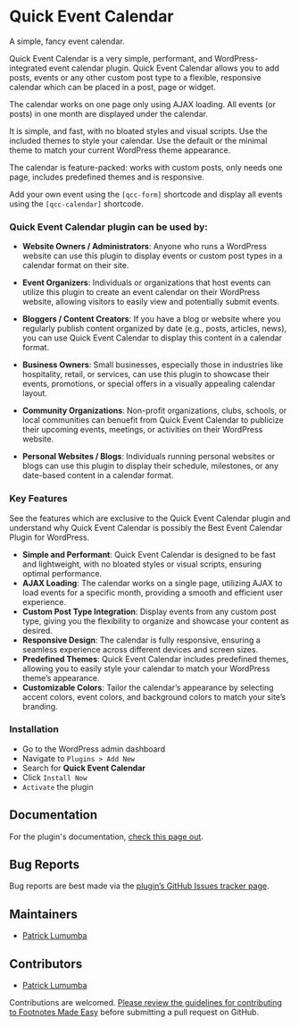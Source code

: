 # Quick Event Calendar

A simple, fancy event calendar.

Quick Event Calendar is a very simple, performant, and WordPress-integrated event calendar plugin. Quick Event Calendar allows you to add posts, events or any other custom post type to a flexible, responsive calendar which can be placed in a post, page or widget.

The calendar works on one page only using AJAX loading. All events (or posts) in one month are displayed under the calendar.

It is simple, and fast, with no bloated styles and visual scripts. Use the included themes to style your calendar. Use the default or the minimal theme to match your current WordPress theme appearance.

The calendar is feature-packed: works with custom posts, only needs one page, includes predefined themes and is responsive.

Add your own event using the `[qcc-form]` shortcode and display all events using the `[qcc-calendar]` shortcode.

### Quick Event Calendar plugin can be used by:

* **Website Owners / Administrators**: Anyone who runs a WordPress website can use this plugin to display events or custom post types in a calendar format on their site.

* **Event Organizers**: Individuals or organizations that host events can utilize this plugin to create an event calendar on their WordPress website, allowing visitors to easily view and potentially submit events.

* **Bloggers / Content Creators**: If you have a blog or website where you regularly publish content organized by date (e.g., posts, articles, news), you can use Quick Event Calendar to display this content in a calendar format.

* **Business Owners**: Small businesses, especially those in industries like hospitality, retail, or services, can use this plugin to showcase their events, promotions, or special offers in a visually appealing calendar layout.

* **Community Organizations**: Non-profit organizations, clubs, schools, or local communities can benuefit from Quick Event Calendar to publicize their upcoming events, meetings, or activities on their WordPress website.

* **Personal Websites / Blogs**: Individuals running personal websites or blogs can use this plugin to display their schedule, milestones, or any date-based content in a calendar format.

### Key Features

See the features  which are exclusive to the Quick Event Calendar plugin and understand why Quick Event Calendar is possibly the Best Event Calendar Plugin for WordPress.
* **Simple and Performant**: Quick Event Calendar is designed to be fast and lightweight, with no bloated styles or visual scripts, ensuring optimal performance.
* **AJAX Loading**: The calendar works on a single page, utilizing AJAX to load events for a specific month, providing a smooth and efficient user experience.
* **Custom Post Type Integration**: Display events from any custom post type, giving you the flexibility to organize and showcase your content as desired.
* **Responsive Design**: The calendar is fully responsive, ensuring a seamless experience across different devices and screen sizes.
* **Predefined Themes**: Quick Event Calendar includes predefined themes, allowing you to easily style your calendar to match your WordPress theme’s appearance.
* **Customizable Colors**: Tailor the calendar’s appearance by selecting accent colors, event colors, and background colors to match your site’s branding.

### Installation

* Go to the WordPress admin dashboard
* Navigate to `Plugins > Add New`
* Search for **Quick Event Calendar**
* Click `Install Now`
* `Activate` the plugin

## Documentation

For the plugin's documentation, [check this page out](https://github.com/wpcorner/quick-event-calendar/wiki/Documentation). 

## Bug Reports

Bug reports are best made via the [plugin’s GitHub Issues tracker page](https://github.com/wpcorner/quick-event-calendar/issues).

## Maintainers

- [Patrick Lumumba](https://github.com/lumumbapl)

## Contributors

- [Patrick Lumumba](https://github.com/lumumbapl)

Contributions are welcomed. [Please review the guidelines for contributing to Footnotes Made Easy](https://github.com/wpcorner/quick-event-calendar/blob/main/CONTRIBUTING.md) before submitting a pull request on GitHub.



